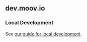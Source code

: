 ## dev.moov.io

### Local Development

See [our guide for local development](https://github.com/moov-io/infra#local-development).
